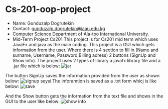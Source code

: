 # Cs-201-oop-project
- Name: Gunduzalp Dogrutekin
- Contact: gunduzalp.dogrutekin@iaau.edu.kg
- Computer Science Department of Ala-too International University.
- Mid-Term Project Cs201
This project is for Cs201 mid term which uses JavaFx and java as the main coding. This project is a GUI which gets information from the user. Where there is 4 section to fill in (Name and surname, Username, Password,Billing adress) 2 buttons (SignUp and Show info). 
The project uses 2 types of library a javafx library file and a .jar file which is below:
![jar](https://user-images.githubusercontent.com/65071516/98459448-0a4ca080-21c5-11eb-99cc-8a14516538b8.PNG)

The button SignUp saves the information provided from the user as shown below:
![signup seysi](https://user-images.githubusercontent.com/65071516/98459538-f5bcd800-21c5-11eb-95f7-6ea3cc0a4365.PNG)
The inforamtion is saved as a .txt form whicj is like below:
![save](https://user-images.githubusercontent.com/65071516/98459551-20a72c00-21c6-11eb-93d0-4a36739391d0.PNG)

And the Show button gets the information from the text file and shows in the GUI to the user like below:
![show info](https://user-images.githubusercontent.com/65071516/98459564-43394500-21c6-11eb-96c1-a849e67202c7.PNG)
